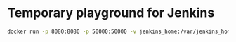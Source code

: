 # Temporary playground for Jenkins


```bash
docker run -p 8080:8080 -p 50000:50000 -v jenkins_home:/var/jenkins_home jenkins/jenkins:lts-jdk17
```

